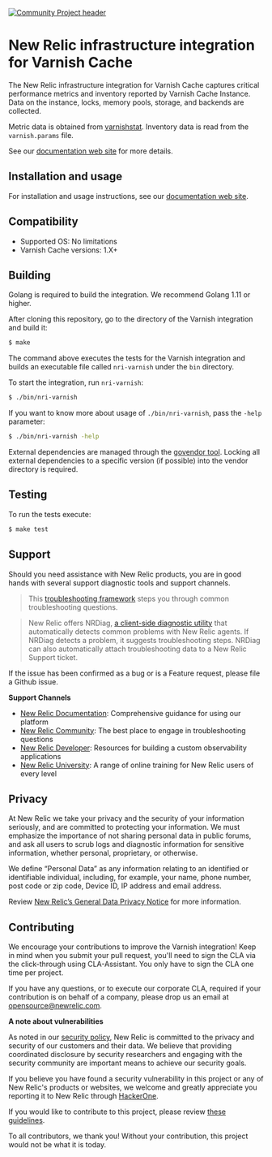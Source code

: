 [![Community Project header](https://github.com/newrelic/open-source-office/raw/master/examples/categories/images/Community_Project.png)](https://github.com/newrelic/open-source-office/blob/master/examples/categories/index.md#community-project)

# New Relic infrastructure integration for Varnish Cache

The New Relic infrastructure integration for Varnish Cache captures critical performance metrics and inventory reported by Varnish Cache Instance. Data on the instance, locks, memory pools, storage, and backends are collected.

Metric data is obtained from [varnishstat](https://varnish-cache.org/docs/trunk/reference/varnishstat.html). Inventory data is read from the `varnish.params` file.

See our [documentation web site](https://docs.newrelic.com/docs/integrations/host-integrations/host-integrations-list/varnish-monitoring-integration) for more details.

## Installation and usage

For installation and usage instructions, see our [documentation web site](ttps://docs.newrelic.com/docs/integrations/host-integrations/host-integrations-list/varnish-monitoring-integration).

## Compatibility

* Supported OS: No limitations
* Varnish Cache versions: 1.X+

## Building

Golang is required to build the integration. We recommend Golang 1.11 or higher.

After cloning this repository, go to the directory of the Varnish integration and build it:

```bash
$ make
```

The command above executes the tests for the Varnish integration and builds an executable file called `nri-varnish` under the `bin` directory. 

To start the integration, run `nri-varnish`:

```bash
$ ./bin/nri-varnish
```

If you want to know more about usage of `./bin/nri-varnish`, pass the `-help` parameter:

```bash
$ ./bin/nri-varnish -help
```

External dependencies are managed through the [govendor tool](https://github.com/kardianos/govendor). Locking all external dependencies to a specific version (if possible) into the vendor directory is required.

## Testing

To run the tests execute:

```bash
$ make test
```

## Support

Should you need assistance with New Relic products, you are in good hands with several support diagnostic tools and support channels.

> This [troubleshooting framework](https://discuss.newrelic.com/t/troubleshooting-frameworks/108787) steps you through common troubleshooting questions.

> New Relic offers NRDiag, [a client-side diagnostic utility](https://docs.newrelic.com/docs/using-new-relic/cross-product-functions/troubleshooting/new-relic-diagnostics) that automatically detects common problems with New Relic agents. If NRDiag detects a problem, it suggests troubleshooting steps. NRDiag can also automatically attach troubleshooting data to a New Relic Support ticket.

If the issue has been confirmed as a bug or is a Feature request, please file a Github issue.

**Support Channels**

* [New Relic Documentation](https://docs.newrelic.com): Comprehensive guidance for using our platform
* [New Relic Community](https://discuss.newrelic.com): The best place to engage in troubleshooting questions
* [New Relic Developer](https://developer.newrelic.com/): Resources for building a custom observability applications
* [New Relic University](https://learn.newrelic.com/): A range of online training for New Relic users of every level

## Privacy

At New Relic we take your privacy and the security of your information seriously, and are committed to protecting your information. We must emphasize the importance of not sharing personal data in public forums, and ask all users to scrub logs and diagnostic information for sensitive information, whether personal, proprietary, or otherwise.

We define “Personal Data” as any information relating to an identified or identifiable individual, including, for example, your name, phone number, post code or zip code, Device ID, IP address and email address.

Review [New Relic’s General Data Privacy Notice](https://newrelic.com/termsandconditions/privacy) for more information.

## Contributing

We encourage your contributions to improve the Varnish integration! Keep in mind when you submit your pull request, you'll need to sign the CLA via the click-through using CLA-Assistant. You only have to sign the CLA one time per project.

If you have any questions, or to execute our corporate CLA, required if your contribution is on behalf of a company,  please drop us an email at opensource@newrelic.com.

**A note about vulnerabilities**

As noted in our [security policy](/SECURITY.md), New Relic is committed to the privacy and security of our customers and their data. We believe that providing coordinated disclosure by security researchers and engaging with the security community are important means to achieve our security goals.

If you believe you have found a security vulnerability in this project or any of New Relic's products or websites, we welcome and greatly appreciate you reporting it to New Relic through [HackerOne](https://hackerone.com/newrelic).

If you would like to contribute to this project, please review [these guidelines](./CONTRIBUTING.md).

To all contributors, we thank you!  Without your contribution, this project would not be what it is today.
